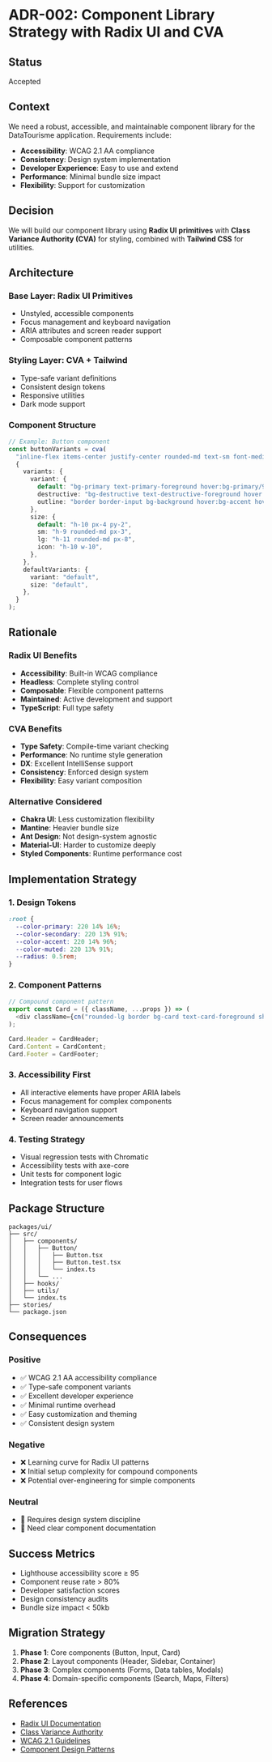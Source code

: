 # ADR-002: Component Library Strategy with Radix UI and CVA

## Status
Accepted

## Context
We need a robust, accessible, and maintainable component library for the DataTourisme application. Requirements include:

- **Accessibility**: WCAG 2.1 AA compliance
- **Consistency**: Design system implementation
- **Developer Experience**: Easy to use and extend
- **Performance**: Minimal bundle size impact
- **Flexibility**: Support for customization

## Decision
We will build our component library using **Radix UI primitives** with **Class Variance Authority (CVA)** for styling, combined with **Tailwind CSS** for utilities.

## Architecture

### Base Layer: Radix UI Primitives
- Unstyled, accessible components
- Focus management and keyboard navigation
- ARIA attributes and screen reader support
- Composable component patterns

### Styling Layer: CVA + Tailwind
- Type-safe variant definitions
- Consistent design tokens
- Responsive utilities
- Dark mode support

### Component Structure
```typescript
// Example: Button component
const buttonVariants = cva(
  "inline-flex items-center justify-center rounded-md text-sm font-medium transition-colors",
  {
    variants: {
      variant: {
        default: "bg-primary text-primary-foreground hover:bg-primary/90",
        destructive: "bg-destructive text-destructive-foreground hover:bg-destructive/90",
        outline: "border border-input bg-background hover:bg-accent hover:text-accent-foreground",
      },
      size: {
        default: "h-10 px-4 py-2",
        sm: "h-9 rounded-md px-3",
        lg: "h-11 rounded-md px-8",
        icon: "h-10 w-10",
      },
    },
    defaultVariants: {
      variant: "default",
      size: "default",
    },
  }
);
```

## Rationale

### Radix UI Benefits
- **Accessibility**: Built-in WCAG compliance
- **Headless**: Complete styling control
- **Composable**: Flexible component patterns
- **Maintained**: Active development and support
- **TypeScript**: Full type safety

### CVA Benefits
- **Type Safety**: Compile-time variant checking
- **Performance**: No runtime style generation
- **DX**: Excellent IntelliSense support
- **Consistency**: Enforced design system
- **Flexibility**: Easy variant composition

### Alternative Considered
- **Chakra UI**: Less customization flexibility
- **Mantine**: Heavier bundle size
- **Ant Design**: Not design-system agnostic
- **Material-UI**: Harder to customize deeply
- **Styled Components**: Runtime performance cost

## Implementation Strategy

### 1. Design Tokens
```css
:root {
  --color-primary: 220 14% 16%;
  --color-secondary: 220 13% 91%;
  --color-accent: 220 14% 96%;
  --color-muted: 220 13% 91%;
  --radius: 0.5rem;
}
```

### 2. Component Patterns
```typescript
// Compound component pattern
export const Card = ({ className, ...props }) => (
  <div className={cn("rounded-lg border bg-card text-card-foreground shadow-sm", className)} {...props} />
);

Card.Header = CardHeader;
Card.Content = CardContent;
Card.Footer = CardFooter;
```

### 3. Accessibility First
- All interactive elements have proper ARIA labels
- Focus management for complex components
- Keyboard navigation support
- Screen reader announcements

### 4. Testing Strategy
- Visual regression tests with Chromatic
- Accessibility tests with axe-core
- Unit tests for component logic
- Integration tests for user flows

## Package Structure
```
packages/ui/
├── src/
│   ├── components/
│   │   ├── Button/
│   │   │   ├── Button.tsx
│   │   │   ├── Button.test.tsx
│   │   │   └── index.ts
│   │   └── ...
│   ├── hooks/
│   ├── utils/
│   └── index.ts
├── stories/
└── package.json
```

## Consequences

### Positive
- ✅ WCAG 2.1 AA accessibility compliance
- ✅ Type-safe component variants
- ✅ Excellent developer experience
- ✅ Minimal runtime overhead
- ✅ Easy customization and theming
- ✅ Consistent design system

### Negative
- ❌ Learning curve for Radix UI patterns
- ❌ Initial setup complexity for compound components
- ❌ Potential over-engineering for simple components

### Neutral
- 🔄 Requires design system discipline
- 🔄 Need clear component documentation

## Success Metrics
- Lighthouse accessibility score ≥ 95
- Component reuse rate > 80%
- Developer satisfaction scores
- Design consistency audits
- Bundle size impact < 50kb

## Migration Strategy
1. **Phase 1**: Core components (Button, Input, Card)
2. **Phase 2**: Layout components (Header, Sidebar, Container)
3. **Phase 3**: Complex components (Forms, Data tables, Modals)
4. **Phase 4**: Domain-specific components (Search, Maps, Filters)

## References
- [Radix UI Documentation](https://www.radix-ui.com/)
- [Class Variance Authority](https://cva.style/docs)
- [WCAG 2.1 Guidelines](https://www.w3.org/WAI/WCAG21/quickref/)
- [Component Design Patterns](https://www.patterns.dev/posts/compound-pattern)